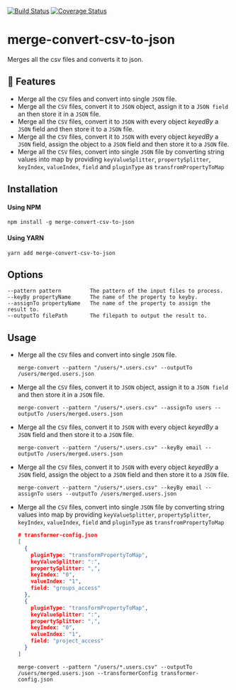 [![Build Status](https://travis-ci.org/nishant-jain-94/merge-convert-csv-to-json.svg?branch=master)](https://travis-ci.org/nishant-jain-94/merge-convert-csv-to-json) [![Coverage Status](https://coveralls.io/repos/github/nishant-jain-94/merge-convert-csv-to-json/badge.svg?branch=master)](https://coveralls.io/github/nishant-jain-94/merge-convert-csv-to-json?branch=master)

# merge-convert-csv-to-json

Merges all the csv files and converts it to json.

## :rocket: Features

- Merge all the `CSV` files and convert into single `JSON` file.
- Merge all the `CSV` files, convert it to `JSON` object, assign it to a `JSON field` an then store it in a `JSON` file.
- Merge all the `CSV` files, convert it to `JSON` with every object *keyedBy* a `JSON` field and then store it to a `JSON` file.
- Merge all the `CSV` files, convert it to `JSON` with every object *keyedBy* a `JSON` field, assign the object to a `JSON` field and then store it to a `JSON` file.
- Merge all the `CSV` files, convert into single `JSON` file by converting string values into map by providing `keyValueSplitter`, `propertySplitter`, `keyIndex`, `valueIndex`, `field` and `pluginType` as `transfromPropertyToMap`

## Installation

#### Using NPM

```
npm install -g merge-convert-csv-to-json
```

#### Using YARN

```
yarn add merge-convert-csv-to-json
```

## Options

```
--pattern pattern         The pattern of the input files to process.
--keyBy propertyName      The name of the property to keyby.
--assignTo propertyName   The name of the property to assign the result to.
--outputTo filePath       The filepath to output the result to.
```

## Usage

- Merge all the `CSV` files and convert into single `JSON` file.
  ```
  merge-convert --pattern "/users/*.users.csv" --outputTo /users/merged.users.json
  ```
- Merge all the `CSV` files, convert it to `JSON` object, assign it to a `JSON field` and then store it in a `JSON` file.
  ```
  merge-convert --pattern "/users/*.users.csv" --assignTo users --outputTo /users/merged.users.json
  ```
- Merge all the `CSV` files, convert it to `JSON` with every object *keyedBy* a `JSON` field and then store it to a `JSON` file.
  ```
  merge-convert --pattern "/users/*.users.csv" --keyBy email --outputTo /users/merged.users.json
  ```
- Merge all the `CSV` files, convert it to `JSON` with every object *keyedBy* a `JSON` field, assign the object to a `JSON` field and then store it to a `JSON` file.
  ```
  merge-convert --pattern "/users/*.users.csv" --keyBy email --assignTo users --outputTo /users/merged.users.json
  ```
- Merge all the `CSV` files, convert into single `JSON` file by converting string values into map by providing `keyValueSplitter`, `propertySplitter`, `keyIndex`, `valueIndex`, `field` and `pluginType` as `transfromPropertyToMap`
  ```json
  # transformer-config.json
  [
    {
      pluginType: "transformPropertyToMap",
      keyValueSplitter: ":",
      propertySplitter: ",",
      keyIndex: "0",
      valueIndex: "1",
      field: "groups_access"
    },
    {
      pluginType: "transformPropertyToMap",
      keyValueSplitter: ":",
      propertySplitter: ",",
      keyIndex: "0",
      valueIndex: "1",
      field: "project_access"
    }
  ]
  ```

  ```
  merge-convert --pattern "/users/*.users.csv" --outputTo /users/merged.users.json --transformerConfig transformer-config.json
  ```
